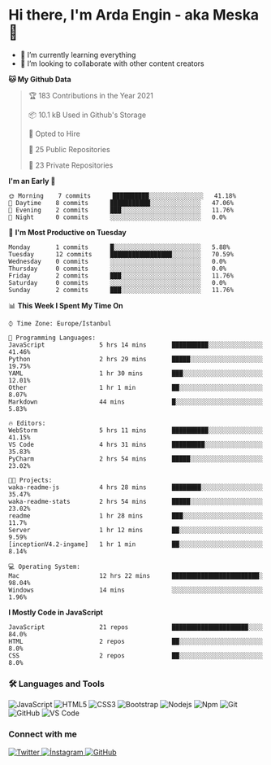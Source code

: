 # Hi there, I'm Arda Engin - aka Meska 👋

- 🌱 I’m currently learning everything 
- 👯 I’m looking to collaborate with other content creators

<!--START_SECTION:waka-->
**🐱 My Github Data** 

> 🏆 183 Contributions in the Year 2021
 > 
> 📦 10.1 kB Used in Github's Storage 
 > 
> 💼 Opted to Hire
 > 
> 📜 25 Public Repositories 
 > 
> 🔑 23 Private Repositories  
 > 
**I'm an Early 🐤** 

```text
🌞 Morning    7 commits      ██████████░░░░░░░░░░░░░░░   41.18% 
🌆 Daytime    8 commits      ███████████░░░░░░░░░░░░░░   47.06% 
🌃 Evening    2 commits      ███░░░░░░░░░░░░░░░░░░░░░░   11.76% 
🌙 Night      0 commits      ░░░░░░░░░░░░░░░░░░░░░░░░░   0.0%

```
📅 **I'm Most Productive on Tuesday** 

```text
Monday       1 commits      █░░░░░░░░░░░░░░░░░░░░░░░░   5.88% 
Tuesday      12 commits     █████████████████░░░░░░░░   70.59% 
Wednesday    0 commits      ░░░░░░░░░░░░░░░░░░░░░░░░░   0.0% 
Thursday     0 commits      ░░░░░░░░░░░░░░░░░░░░░░░░░   0.0% 
Friday       2 commits      ███░░░░░░░░░░░░░░░░░░░░░░   11.76% 
Saturday     0 commits      ░░░░░░░░░░░░░░░░░░░░░░░░░   0.0% 
Sunday       2 commits      ███░░░░░░░░░░░░░░░░░░░░░░   11.76%

```


📊 **This Week I Spent My Time On** 

```text
⌚︎ Time Zone: Europe/Istanbul

💬 Programming Languages: 
JavaScript               5 hrs 14 mins       ██████████░░░░░░░░░░░░░░░   41.46% 
Python                   2 hrs 29 mins       █████░░░░░░░░░░░░░░░░░░░░   19.75% 
YAML                     1 hr 30 mins        ███░░░░░░░░░░░░░░░░░░░░░░   12.01% 
Other                    1 hr 1 min          ██░░░░░░░░░░░░░░░░░░░░░░░   8.07% 
Markdown                 44 mins             █░░░░░░░░░░░░░░░░░░░░░░░░   5.83%

🔥 Editors: 
WebStorm                 5 hrs 11 mins       ██████████░░░░░░░░░░░░░░░   41.15% 
VS Code                  4 hrs 31 mins       █████████░░░░░░░░░░░░░░░░   35.83% 
PyCharm                  2 hrs 54 mins       █████░░░░░░░░░░░░░░░░░░░░   23.02%

🐱‍💻 Projects: 
waka-readme-js           4 hrs 28 mins       ████████░░░░░░░░░░░░░░░░░   35.47% 
waka-readme-stats        2 hrs 54 mins       █████░░░░░░░░░░░░░░░░░░░░   23.02% 
readme                   1 hr 28 mins        ███░░░░░░░░░░░░░░░░░░░░░░   11.7% 
Server                   1 hr 12 mins        ██░░░░░░░░░░░░░░░░░░░░░░░   9.59% 
[inceptionV4.2-ingame]   1 hr 1 min          ██░░░░░░░░░░░░░░░░░░░░░░░   8.14%

💻 Operating System: 
Mac                      12 hrs 22 mins      ████████████████████████░   98.04% 
Windows                  14 mins             ░░░░░░░░░░░░░░░░░░░░░░░░░   1.96%

```

**I Mostly Code in JavaScript** 

```text
JavaScript               21 repos            █████████████████████░░░░   84.0% 
HTML                     2 repos             ██░░░░░░░░░░░░░░░░░░░░░░░   8.0% 
CSS                      2 repos             ██░░░░░░░░░░░░░░░░░░░░░░░   8.0%

```



<!--END_SECTION:waka-->

### 🛠 Languages and Tools
![JavaScript](https://img.shields.io/badge/-JavaScript-%23F7DF1C?style=flat-square&logo=javascript&logoColor=000000&color=%23FFCE5A)
![HTML5](https://img.shields.io/badge/-HTML5-%23E44D27?style=flat-square&logo=html5&logoColor=ffffff)
![CSS3](https://img.shields.io/badge/-CSS3-%231572B6?style=flat-square&logo=css3)
![Bootstrap](https://img.shields.io/badge/-Bootstrap-563D7C?style=flat-square&logo=Bootstrap)
![Nodejs](https://img.shields.io/badge/-Nodejs-339933?style=flat-square&logo=Node.js&logoColor=ffffff)
![Npm](https://img.shields.io/badge/-npm-CB3837?style=flat-square&logo=npm)
![Git](https://img.shields.io/badge/-Git-%23F05032?style=flat-square&logo=git&logoColor=%23ffffff)
![GitHub](https://img.shields.io/badge/-GitHub-181717?style=flat-square&logo=github)
![VS Code](http://img.shields.io/badge/-VS%20Code-007ACC?style=flat-square&logo=visual-studio-code&logoColor=ffffff)

### Connect with me
<a href="https://twitter.com/EnginEbcim" target="_blank">
<img src="https://img.shields.io/badge/-Twitter-181717?style=flat-square&logo=twitter" alt="Twitter" style="margin-bottom: 5px;" />
</a>

<a href="https://instagram.com/ardaengnebcim" target="_blank">
<img src="https://img.shields.io/badge/-İnstagram-181717?style=flat-square&logo=instagram" alt="İnstagram" style="margin-bottom: 5px;" />
</a>
<a href="https://github.com/ArdaEnginEbcim" target="_blank">
<img src="https://img.shields.io/badge/-GitHub-181717?style=flat-square&logo=github" alt="GitHub" style="margin-bottom: 5px;" />
</a>
